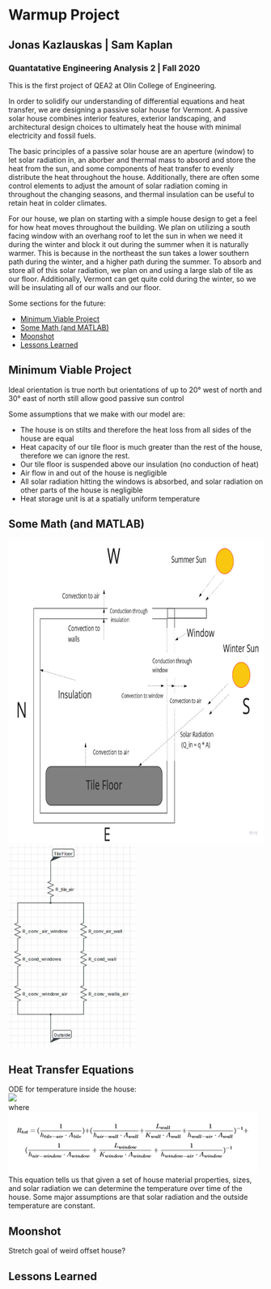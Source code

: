 # Warmup Project
## Jonas Kazlauskas | Sam Kaplan
### Quantatative Engineering Analysis 2 | Fall 2020

This is the first project of QEA2 at Olin College of Engineering.


In order to solidify our understanding of differential equations and heat transfer, we are designing a passive solar house for Vermont. A passive solar house combines interior features, exterior landscaping, and architectural design choices to ultimately heat the house with minimal electricity and fossil fuels. 

The basic principles of a passive solar house are an aperture (window) to let solar radiation in, an aborber and thermal mass to absord and store the heat from the sun, and some components of heat transfer to evenly distribute the heat throughout the house. Additionally, there are often some control elements to adjust the amount of solar radiation coming in throughout the changing seasons, and thermal insulation can be useful to retain heat in colder climates.

For our house, we plan on starting with a simple house design to get a feel for how heat moves throughout the building. We plan on utilizing a south facing window with an overhang roof to let the sun in when we need it during the winter and block it out during the summer when it is naturally warmer. This is because in the northeast the sun takes a lower southern path during the winter, and a higher path during the summer. To absorb and store all of this solar radiation, we plan on and using a large slab of tile as our floor. Additionally, Vermont can get quite cold during the winter, so we will be insulating all of our walls and our floor. 


Some sections for the future:

* [Minimum Viable Project](#teleoperation)
* [Some Math (and MATLAB)](#math-and-matlab)
* [Moonshot](#driving-in-a-Square)
* [Lessons Learned](#following-a-Wall)


## Minimum Viable Project
Ideal orientation is true north but orientations of up to 20° west of north and 30° east of north still allow good passive sun control

Some assumptions that we make with our model are:
- The house is on stilts and therefore the heat loss from all sides of the house are equal
- Heat capacity of our tile floor is much greater than the rest of the house, therefore we can ignore the rest.
- Our tile floor is suspended above our insulation (no conduction of heat)
- Air flow in and out of the house is negligible
- All solar radiation hitting the windows is absorbed, and solar radiation on other parts of the house is negligible
-  Heat storage unit is at a spatially uniform temperature


## Some Math (and MATLAB)
<img src="data/figs/HeatFlow.jpg"
     alt="Resistor Diagram"
     style="width:700px;height:600px;float left;"/>
<img src="data/figs/ResistorDiagram1.JPG"
     alt="Resistor Diagram"
     style="width:250px;height:400px;float left;"/>

## Heat Transfer Equations
ODE for temperature inside the house:  
<img src="https://render.githubusercontent.com/render/math?math=q \cdot A - \frac{(T_{in} - T_{out})}{(R_{tot})} = m \cdot c \cdot \frac{dT_{in}}{dt}">  
where  
<img src="data/figs/Rtot.PNG"> 
This equation tells us that given a set of house material properties, sizes, and solar radiation we can determine the temperature over time of the house. Some major assumptions are that solar radiation and the outside temperature are constant. 

## Moonshot
Stretch goal of weird offset house?

## Lessons Learned

